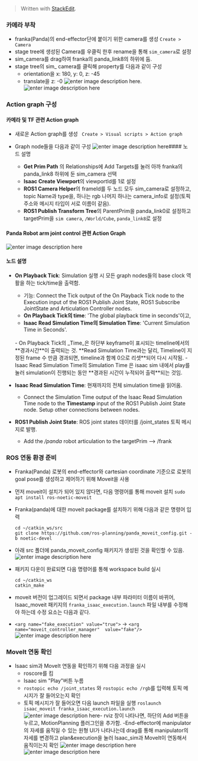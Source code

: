 


> Written with [StackEdit](https://stackedit.io/).


### 카메라 부착
- franka(Panda)의 end-effector단에 붙이기 위한 camera를 생성 `Create > Camera`
- stage tree에 생성된 Camera를 우클릭 한후 rename을 통해 `sim_camera`로 설정
- sim_camera를 drag하여 franka의 panda_link8의 하위에 둠.
- stage tree의 sim_ camera를 클릭해 property를 다음과 같이 구성
	- orientation을 x: 180, y: 0, z: -45
	- translate을 z: -0
![enter image description here](https://user-images.githubusercontent.com/96465330/202136221-70811208-17b6-49c4-bcfe-0bf55a7b558c.png).![enter image description here](https://user-images.githubusercontent.com/96465330/202136342-933096ab-97a6-4e09-bb1b-02871296fb25.png)
### Action graph 구성

#### 카메라 및 TF 관련 Action graph

- 새로운  Action graph를 생성 ` Create > Visual scripts > Action graph`
- Graph node들을 다음과 같이 구성
![enter image description here](https://user-images.githubusercontent.com/96465330/202136783-00764903-ba0f-43e9-a839-e088ad9db562.png)#### 노드 설명

  - **Get Prim Path** 의 Relationships에 Add Targets를 눌러 아까 franka의 panda_link8 하위에 둔 sim_camera 선택
  - **Isaac Create Viewport**의 viewportId를 1로 설정
  - **ROS1 Camera Helper**의 frameId를 두 노드 모두 sim_camera로 설정하고, topic Name과 type을, 하나는 rgb 나머지 하나는 camera_info로 설정(토픽 주소와 메시지 타입이 서로 이름이 같음).
  - **ROS1 Publish Transform Tree**의 ParentPrim을 panda_link0로 설정하고 targetPrim을 `sim camera`, `/World/Cube`, `panda_link8`로 설정

#### Panda Robot arm joint control 관련 Action Graph
![enter image description here](https://user-images.githubusercontent.com/96465330/202138318-9c8c08b9-cdba-4838-8bea-06372c79bd2d.png)
#### 노드 설명
- **On Playback Tick**: Simulation 실행 시 모든 graph nodes들의 base clock 역활을 하는 tick/time을 출력함. 
	- 기능: Connect the Tick output of the On Playback Tick node to the Execution input of the ROS1 Publish Joint State, ROS1 Subscribe JointState and Articulation Controller nodes.
	- **On Playback Tick의 time**: 'The global playback time in seconds'이고, 
	- **Isaac Read Simulation Time의 Simulation Time**: 'Current Simulation Time in Seconds'.
	<br>
	- On Playback Tick의 _Time_은 하단부 keyframe이 표시되는 timeline에서의 **경과시간**이 출력되는 것. **Read Simulation Time과는 달리, Timeline이 지정된 frame 수 만큼 경과되면, timeline과 함께 0으로 리셋**되어 다시 시작됨.
	- Isaac Read Simulation Time의 Simulation Time 은 isaac sim 내에서 play를 눌러 simulation이 진행되는 동안 **경과된 시간이 누적되어 출력**되는 것임.
	
- **Isaac Read Simulation Time**: 현재까지의 전체 simulation time을 읽어옴.
	- Connect the Simulation Time output of the Isaac Read Simulation Time node to the **Timestamp** input of the ROS1 Publish Joint State node. Setup other connections between nodes.
- **ROS1 Publish Joint State**: ROS joint states 데이터를 /joint_states 토픽 메시지로 발행. 
	- Add the _/panda_ robot articulation to the targetPrim --> /frank

### ROS 연동 환경 준비
- Franka(Panda) 로봇의 end-effector와 cartesian coordinate 기준으로 로봇의 goal pose를 생성하고 제어하기 위해 Moveit을 사용
- 먼저 moveit이 설치가 되어 있지 않다면, 다음 명령어를 통해 moveit 설치
`sudo apt install ros-noetic-moveit`
- Franka(panda)에 대한 moveit package를 설치하기 위해 다음과 같은 명령어 입력
	```
	cd ~/catkin_ws/src
	git clone https://github.com/ros-planning/panda_moveit_config.git -b noetic-devel
	```
- 아래 src 폴더에 panda_moveit_config 패키지가 생성된 것을 확인할 수 있음.
![enter image description here](https://user-images.githubusercontent.com/96465330/202140693-0fa175e8-5e13-4810-9fe8-565fa93e8b8b.png)
- 패키지 다운이 완료되면 다음 명령어를 통해 workspace build 실시
	```
	cd ~/catkin_ws
	catkin_make
	```

- moveit 버전이 업그레이드 되면서 package 내부 파라미터 이름이 바뀌어, Isaac_moveit 패키지의 `franka_isaac_execution.launch` 파일 내부를 수정해야 하는데 수정 요소는 다음과 같다.
- `<arg name="fake_execution" value="true">` -> `<arg  name="moveit_controller_manager"  value="fake"/>`
![enter image description here](https://user-images.githubusercontent.com/96465330/202142014-ee76b8f2-987e-44bc-83e2-d59f7238d705.png)
### MoveIt 연동 확인
- Isaac sim과 MoveIt 연동을 확인하기 위해 다음 과정을 실시
	- roscore를 킴
	- Isaac sim "Play"버튼 누름
	- `rostopic echo /joint_states` 와 `rostopic echo /rgb`를 입력해 토픽 메시지가 잘 들어오는지 확인
	- 토픽 메시지가 잘 들어오면 다음 launch 파일을 실행 `roslaunch isaac_moveit franka_isaac_execution.launch`
	![enter image description here](https://user-images.githubusercontent.com/96465330/202143373-fd43e2a9-a848-4cc4-b638-94dcd959e58b.png)- rviz 창이 나타나면, 하단의 Add 버튼을 누르고, MotionPlanning 플러그인을 추가함.
-End-effector에 manipulator의 자세를 움직일 수 있는 원형 UI가 나타나는데 drag를 통해 manipulator의 자세를 변경하고 plan&execution을 눌러 Isaac_sim과 MoveIt이 연동해서 움직이는지 확인
![enter image description here](https://user-images.githubusercontent.com/96465330/202144216-f9e562dd-d0d2-46c3-896c-8b963a169ee9.png)![enter image description here](https://user-images.githubusercontent.com/96465330/202144302-46602aa7-87b6-4649-bc63-4b0b465beef0.png)

<!--stackedit_data:
eyJoaXN0b3J5IjpbLTEyMTM3MTIxMTMsMTIwMTIxNDk4NV19
-->